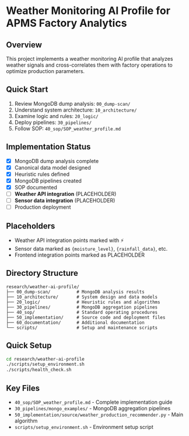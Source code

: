 # Weather Monitoring AI Profile for APMS Factory Analytics

## Overview
This project implements a weather monitoring AI profile that analyzes weather signals and cross-correlates them with factory operations to optimize production parameters.

## Quick Start
1. Review MongoDB dump analysis: `00_dump-scan/`
2. Understand system architecture: `10_architecture/`
3. Examine logic and rules: `20_logic/`
4. Deploy pipelines: `30_pipelines/`
5. Follow SOP: `40_sop/SOP_weather_profile.md`

## Implementation Status
- [x] MongoDB dump analysis complete
- [x] Canonical data model designed  
- [x] Heuristic rules defined
- [x] MongoDB pipelines created
- [x] SOP documented
- [ ] **Weather API integration** (PLACEHOLDER)
- [ ] **Sensor data integration** (PLACEHOLDER)
- [ ] Production deployment

## Placeholders
- Weather API integration points marked with ⚡
- Sensor data marked as `{moisture_level}`, `{rainfall_data}`, etc.
- Frontend integration points marked as PLACEHOLDER

## Directory Structure
```
research/weather-ai-profile/
├── 00_dump-scan/          # MongoDB analysis results
├── 10_architecture/       # System design and data models  
├── 20_logic/              # Heuristic rules and algorithms
├── 30_pipelines/          # MongoDB aggregation pipelines
├── 40_sop/                # Standard operating procedures
├── 50_implementation/     # Source code and deployment files
├── 60_documentation/      # Additional documentation
└── scripts/               # Setup and maintenance scripts
```

## Quick Setup
```bash
cd research/weather-ai-profile
./scripts/setup_environment.sh
./scripts/health_check.sh
```

## Key Files
- `40_sop/SOP_weather_profile.md` - Complete implementation guide
- `30_pipelines/mongo_examples/` - MongoDB aggregation pipelines  
- `50_implementation/source/weather_production_recommender.py` - Main algorithm
- `scripts/setup_environment.sh` - Environment setup script